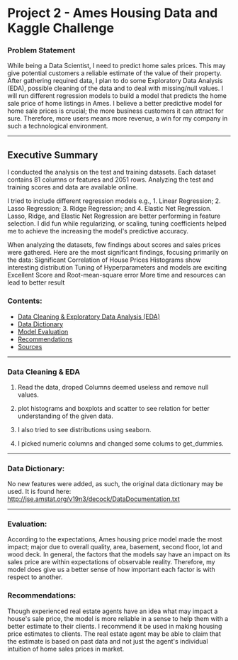 # Project 2 - Ames Housing Data and Kaggle Challenge

### Problem Statement

While being a Data Scientist, I need to predict home sales prices. This may give potential customers a reliable estimate of the value of their property. After gathering required data, I plan to do some Exploratory Data Analysis (EDA), possible cleaning of the data and to deal with missing/null values. I will run different regression models to build a model that predicts the home sale price of home listings in Ames. I believe a better predictive model for home sale prices is crucial; the more business customers it can attract for sure. Therefore, more users means more revenue, a win for my company in such a technological environment.

---

## Executive Summary
I conducted the analysis on the test and training datasets. Each dataset contains 81 columns or features and 2051 rows. Analyzing the test and training scores and data are available online.

I tried to include different regression models e.g., 1. Linear Regression; 2. Lasso Regression; 3. Ridge Regression; and 4. Elastic Net Regression.  Lasso, Ridge, and Elastic Net Regression are better performing in feature selection.  I did fun while regularizing, or scaling, tuning coefficients helped me to achieve the increasing the model's predictive accuracy.

When analyzing the datasets, few findings about scores and sales prices were gathered. Here are the most significant findings, focusing primarily on the data:
Significant Correlation of House Prices
Histograms show interesting distribution
Tuning of Hyperparameters and models are exciting
Excellent Score and Root-mean-square error
More time and resources can lead to better result


### Contents:

- [Data Cleaning & Exploratory Data Analysis (EDA)](#EDA)
- [Data Dictionary](#Data-Dictionary)
- [Model Evaluation](#Model-Evaluation)
- [Recommendations](#Business-Recommendations)
- [Sources](#Sources)

---

### Data Cleaning & EDA

1) Read the data, droped Columns deemed useless and remove null values.

2) plot histograms and boxplots and scatter to see relation for better understanding of the given data.

3) I also tried to see distributions using seaborn.

4) I picked numeric columns and changed some colums to get_dummies.

---

### Data Dictionary:

No new features were added, as such, the original data dictionary may be used. It is found here: http://jse.amstat.org/v19n3/decock/DataDocumentation.txt

---


### Evaluation:

According to the expectations, Ames housing price model made the most impact; major due to overall quality, area, basement, second floor, lot and  wood deck. In general, the factors that the models say have an impact on its sales price are within expectations of observable reality. Therefore, my model does give us a better sense of how important each factor is with respect to another.

### Recommendations:

Though experienced real estate agents have an idea what may impact a house's sale price, the model is more reliable in a sense to help them with a better estimate to their clients. I recommend it be used in making housing price estimates to clients. The real estate agent may be able to claim that the estimate is based on past data and not just the agent's individual intuition of home sales prices in market.
